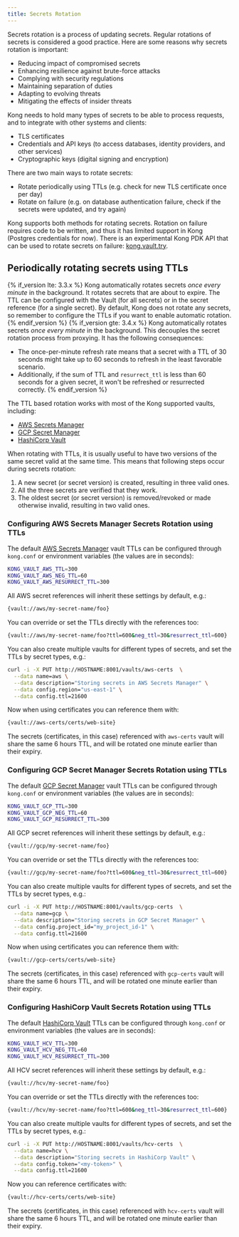 ```yaml
---
title: Secrets Rotation
---
```


Secrets rotation is a process of updating secrets. Regular rotations of secrets is considered a good
practice. Here are some reasons why secrets rotation is important:

* Reducing impact of compromised secrets
* Enhancing resilience against brute-force attacks
* Complying with security regulations
* Maintaining separation of duties
* Adapting to evolving threats
* Mitigating the effects of insider threats

Kong needs to hold many types of secrets to be able to process requests, and to integrate with other
systems and clients:

* TLS certificates
* Credentials and API keys (to access databases, identity providers, and other services)
* Cryptographic keys (digital signing and encryption)

There are two main ways to rotate secrets:

* Rotate periodically using TTLs (e.g. check for new TLS certificate once per day)
* Rotate on failure (e.g. on database authentication failure, check if the secrets were updated, and try again)

Kong supports both methods for rotating secrets. Rotation on failure requires code to be written,
and thus it has limited support in Kong (Postgres credentials for now). There is an experimental
Kong PDK API that can be used to rotate secrets on failure: [kong.vault.try](/gateway/{{page.release}}/plugin-development/pdk/kong.vault/#kongvaulttrycallback-options).

## Periodically rotating secrets using TTLs

{% if_version lte: 3.3.x %}
Kong automatically rotates secrets *once every minute* in the background. It rotates secrets that are about to expire. The TTL can be configured with the Vault (for all secrets) or in the secret reference (for a single secret). By default, Kong does not rotate any secrets, so remember to configure the TTLs if you want to enable automatic rotation.
{% endif_version %}
{% if_version gte: 3.4.x %}
Kong automatically rotates secrets *once every minute* in the background. This decouples the secret rotation process from proxying. It has the following consequences:

* The once-per-minute refresh rate means that a secret with a TTL of 30 seconds might take up to 60 seconds to refresh in the least favorable scenario.
* Additionally, if the sum of TTL and `resurrect_ttl` is less than 60 seconds for a given secret, it won't be refreshed or resurrected correctly.
{% endif_version %}

The TTL based rotation works with most of the Kong supported vaults, including:

* [AWS Secrets Manager](/gateway/{{page.release}}/kong-enterprise/secrets-management/backends/aws-sm/)
* [GCP Secret Manager](/gateway/{{page.release}}/kong-enterprise/secrets-management/backends/gcp-sm/)
* [HashiCorp Vault](/gateway/{{page.release}}/kong-enterprise/secrets-management/backends/hashicorp-vault/)

When rotating with TTLs, it is usually useful to have two versions of the same secret valid at the same time.
This means that following steps occur during secrets rotation:

1. A new secret (or secret version) is created, resulting in three valid ones.
2. All the three secrets are verified that they work.
3. The oldest secret (or secret version) is removed/revoked or made otherwise invalid, resulting in two valid ones.

### Configuring AWS Secrets Manager Secrets Rotation using TTLs

The default [AWS Secrets Manager](/gateway/{{page.release}}/kong-enterprise/secrets-management/backends/aws-sm/)
vault TTLs can be configured through `kong.conf` or environment variables (the values are in seconds):

```bash
KONG_VAULT_AWS_TTL=300
KONG_VAULT_AWS_NEG_TTL=60
KONG_VAULT_AWS_RESURRECT_TTL=300
```

All AWS secret references will inherit these settings by default, e.g.:

```bash
{vault://aws/my-secret-name/foo}
```

You can override or set the TTLs directly with the references too: 

```bash
{vault://aws/my-secret-name/foo?ttl=600&neg_ttl=30&resurrect_ttl=600}
```

You can also create multiple vaults for different types of secrets,
and set the TTLs by secret types, e.g.:


```bash
curl -i -X PUT http://HOSTNAME:8001/vaults/aws-certs  \
  --data name=aws \
  --data description="Storing secrets in AWS Secrets Manager" \
  --data config.region="us-east-1" \
  --data config.ttl=21600
```

Now when using certificates you can reference them with:

```bash
{vault://aws-certs/certs/web-site}
```

The secrets (certificates, in this case) referenced with `aws-certs` vault
will share the same 6 hours TTL, and will be rotated one minute earlier than
their expiry.

### Configuring GCP Secret Manager Secrets Rotation using TTLs

The default [GCP Secret Manager](/gateway/{{page.release}}/kong-enterprise/secrets-management/backends/gcp-sm/)
vault TTLs can be configured through `kong.conf` or environment variables (the values are in seconds):

```bash
KONG_VAULT_GCP_TTL=300
KONG_VAULT_GCP_NEG_TTL=60
KONG_VAULT_GCP_RESURRECT_TTL=300
```

All GCP secret references will inherit these settings by default, e.g.:

```bash
{vault://gcp/my-secret-name/foo}
```

You can override or set the TTLs directly with the references too:

```bash
{vault://gcp/my-secret-name/foo?ttl=600&neg_ttl=30&resurrect_ttl=600}
```

You can also create multiple vaults for different types of secrets,
and set the TTLs by secret types, e.g.:

```bash
curl -i -X PUT http://HOSTNAME:8001/vaults/gcp-certs  \
  --data name=gcp \
  --data description="Storing secrets in GCP Secret Manager" \
  --data config.project_id="my_project_id-1" \
  --data config.ttl=21600
```

Now when using certificates you can reference them with:

```bash
{vault://gcp-certs/certs/web-site}
```

The secrets (certificates, in this case) referenced with `gcp-certs` vault
will share the same 6 hours TTL, and will be rotated one minute earlier than
their expiry.

### Configuring HashiCorp Vault Secrets Rotation using TTLs

The default [HashiCorp Vault](/gateway/{{page.release}}/kong-enterprise/secrets-management/backends/hashicorp-vault/)
TTLs can be configured through `kong.conf` or environment variables (the values are in seconds):

```bash
KONG_VAULT_HCV_TTL=300
KONG_VAULT_HCV_NEG_TTL=60
KONG_VAULT_HCV_RESURRECT_TTL=300
```

All HCV secret references will inherit these settings by default, e.g.:

```bash
{vault://hcv/my-secret-name/foo}
```

You can override or set the TTLs directly with the references too:

```bash
{vault://hcv/my-secret-name/foo?ttl=600&neg_ttl=30&resurrect_ttl=600}
```

You can also create multiple vaults for different types of secrets,
and set the TTLs by secret types, e.g.:

```bash
curl -i -X PUT http://HOSTNAME:8001/vaults/hcv-certs  \
  --data name=hcv \
  --data description="Storing secrets in HashiCorp Vault" \
  --data config.token="<my-token>" \
  --data config.ttl=21600
```

Now you can reference certificates with:

```bash
{vault://hcv-certs/certs/web-site}
```

The secrets (certificates, in this case) referenced with `hcv-certs` vault
will share the same 6 hours TTL, and will be rotated one minute earlier than
their expiry.
